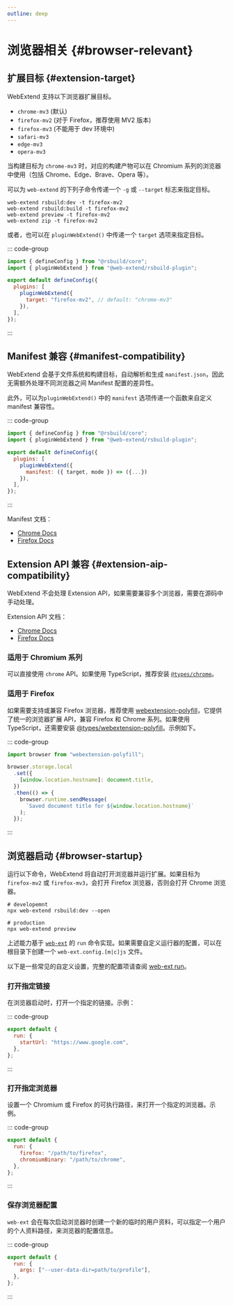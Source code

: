 ```yaml
---
outline: deep
---
```


# 浏览器相关 {#browser-relevant}

## 扩展目标 {#extension-target}

WebExtend 支持以下浏览器扩展目标。

- `chrome-mv3` (默认)
- `firefox-mv2` (对于 Firefox，推荐使用 MV2 版本)
- `firefox-mv3` (不能用于 dev 环境中)
- `safari-mv3`
- `edge-mv3`
- `opera-mv3`

当构建目标为 `chrome-mv3` 时，对应的构建产物可以在 Chromium 系列的浏览器中使用（包括 Chrome、Edge、Brave、Opera 等）。

可以为 `web-extend` 的下列子命令传递一个 `-g` 或 `--target` 标志来指定目标。

```shell
web-extend rsbuild:dev -t firefox-mv2
web-extend rsbuild:build -t firefox-mv2
web-extend preview -t firefox-mv2
web-extend zip -t firefox-mv2
```

或者，也可以在 `pluginWebExtend()` 中传递一个 `target` 选项来指定目标。

::: code-group

```js [rsbuild.config.js]
import { defineConfig } from "@rsbuild/core";
import { pluginWebExtend } from "@web-extend/rsbuild-plugin";

export default defineConfig({
  plugins: [
    pluginWebExtend({
      target: "firefox-mv2", // default: "chrome-mv3"
    }),
  ],
});
```

:::

## Manifest 兼容 {#manifest-compatibility}

WebExtend 会基于文件系统和构建目标，自动解析和生成 `manifest.json`，因此无需额外处理不同浏览器之间 Manifest 配置的差异性。

此外，可以为`pluginWebExtend()` 中的 `manifest` 选项传递一个函数来自定义 manifest 兼容性。

::: code-group

```js [rsbuild.config.js]
import { defineConfig } from "@rsbuild/core";
import { pluginWebExtend } from "@web-extend/rsbuild-plugin";

export default defineConfig({
  plugins: [
    pluginWebExtend({
      manifest: ({ target, mode }) => ({...})
    }),
  ],
});
```

:::

Manifest 文档：

- [Chrome Docs](https://developer.chrome.com/docs/extensions/reference/manifest)
- [Firefox Docs](https://developer.mozilla.org/en-US/docs/Mozilla/Add-ons/WebExtensions/manifest.json)

## Extension API 兼容 {#extension-aip-compatibility}

WebExtend 不会处理 Extension API，如果需要兼容多个浏览器，需要在源码中手动处理。

Extension API 文档：

- [Chrome Docs](https://developer.chrome.com/docs/extensions/reference/api)
- [Firefox Docs](https://developer.mozilla.org/en-US/docs/Mozilla/Add-ons/WebExtensions/API)

### 适用于 Chromium 系列

可以直接使用 `chrome` API。如果使用 TypeScript，推荐安装 [`@types/chrome`](https://www.npmjs.com/package/@types/chrome)。

### 适用于 Firefox

如果需要支持或兼容 Firefox 浏览器，推荐使用 [webextension-polyfill](https://www.npmjs.com/package/webextension-polyfill)，它提供了统一的浏览器扩展 API，兼容 Firefox 和 Chrome 系列。如果使用 TypeScript，还需要安装 [@types/webextension-polyfill](https://www.npmjs.com/package/@types/webextension-polyfill)。示例如下。

::: code-group

```js [src/content.js]
import browser from "webextension-polyfill";

browser.storage.local
  .set({
    [window.location.hostname]: document.title,
  })
  .then(() => {
    browser.runtime.sendMessage(
      `Saved document title for ${window.location.hostname}`
    );
  });
```

:::

## 浏览器启动 {#browser-startup}

运行以下命令，WebExtend 将自动打开浏览器并运行扩展。如果目标为 `firefox-mv2` 或 `firefox-mv3`，会打开 Firefox 浏览器，否则会打开 Chrome 浏览器。

```shell
# developemnt
npx web-extend rsbuild:dev --open

# production
npx web-extend preview
```

上述能力基于 [`web-ext`](https://github.com/mozilla/web-ext) 的 `run` 命令实现。如果需要自定义运行器的配置，可以在根目录下创建一个 `web-ext.config.[m|c]js` 文件。

以下是一些常见的自定义设置，完整的配置项请查阅 [web-ext run](https://extensionworkshop.com/documentation/develop/web-ext-command-reference/#web-ext-run)。

### 打开指定链接

在浏览器启动时，打开一个指定的链接。示例：

::: code-group

```js [web-ext.config.js]
export default {
  run: {
    startUrl: "https://www.google.com",
  },
};
```

:::

### 打开指定浏览器

设置一个 Chromium 或 Firefox 的可执行路径，来打开一个指定的浏览器。示例。

::: code-group

```js [web-ext.config.js]
export default {
  run: {
    firefox: "/path/to/firefox",
    chromiumBinary: "/path/to/chrome",
  },
};
```

:::

### 保存浏览器配置

`web-ext` 会在每次启动浏览器时创建一个新的临时的用户资料，可以指定一个用户的个人资料路径，来浏览器的配置信息。

::: code-group

```js [web-ext.config.js]
export default {
  run: {
    args: ["--user-data-dir=path/to/profile"],
  },
};
```

:::
